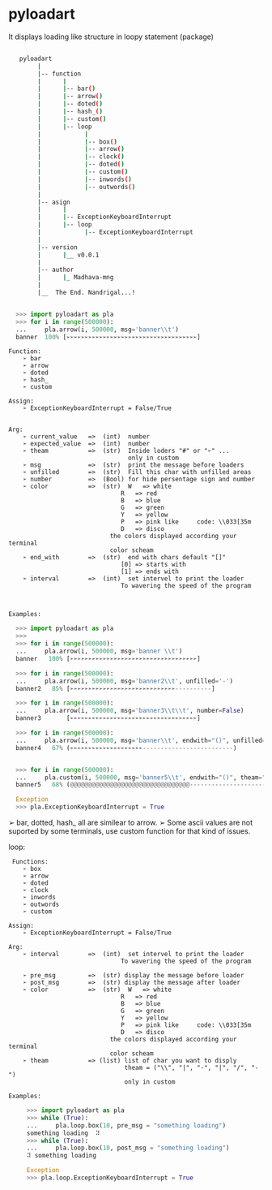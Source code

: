 # pyloadart
It displays loading like structure in loopy statement (package)

```bash

   pyloadart
        |
        |-- function
        |      |
        |      |-- bar()
        |      |-- arrow()
        |      |-- doted()
        |      |-- hash_()
        |      |-- custom()
        |      |-- loop
        |            |
        |            |-- box()
        |            |-- arrow()
        |            |-- clock()
        |            |-- doted()
        |            |-- custom()
        |            |-- inwords()
        |            |-- outwords()
        |
        |-- asign
        |      |
        |      |-- ExceptionKeyboardInterrupt
        |      |-- loop
        |            |-- ExceptionKeyboardInterrupt
        |
        |-- version
        |      |__ v0.0.1
        |
        |-- author
        |      |_ Madhava-mng
        |
        |__  The End. Nandrigal...!
```

```python

  >>> import pyloadart as pla
  >>> for i in range(500000):
  ...     pla.arrow(i, 500000, msg='banner\\t')
  banner  100% [➢➢➢➢➢➢➢➢➢➢➢➢➢➢➢➢➢➢➢➢➢➢➢➢➢➢➢➢➢➢➢➢➢➢➢➢]
```

    Function:
        ➢ bar
        ➢ arrow
        ➢ doted
        ➢ hash_
        ➢ custom

    Assign:
        ➢ ExceptionKeyboardInterrupt = False/True


    Arg:
        ➢ current_value   =>  (int)  number
        ➢ expected_value  =>  (int)  number
        ➢ theam           =>  (str)  Inside loders "#" or "➢" ...
                                     only in custom
        ➢ msg             =>  (str)  print the message before loaders
        ➢ unfilled        =>  (str)  Fill this char with unfilled areas
        ➢ number          =>  (Bool) for hide persentage sign and number
        ➢ color           =>  (str)  W   => white
                                   R   => red
                                   B   => blue
                                   G   => green
                                   Y   => yellow
                                   P   => pink like     code: \\033[35m
                                   D   => disco
                                the colors displayed according your terminal
                                color scheam
        ➢ end_with        =>  (str)  end with chars default "[]"
                                   [0] => starts with
                                   [1] => ends with
        ➢ interval        =>  (int)  set intervel to print the loader
                                   To wavering the speed of the program



    Examples:

```python
  >>> import pyloadart as pla
  >>>
  >>> for i in range(500000):
  ...     pla.arrow(i, 500000, msg='banner \\t')
  banner   100% [➢➢➢➢➢➢➢➢➢➢➢➢➢➢➢➢➢➢➢➢➢➢➢➢➢➢➢➢➢➢➢➢➢➢➢]

  >>> for i in range(500000):
  ...     pla.arrow(i, 500000, msg='banner2\\t', unfilled='-')
  banner2   85% [➢➢➢➢➢➢➢➢➢➢➢➢➢➢➢➢➢➢➢➢➢➢➢➢➢➢➢➢➢----------]

  >>> for i in range(500000):
  ...     pla.arrow(i, 500000, msg='banner3\\t\\t', number=False)
  banner3       [➢➢➢➢➢➢➢➢➢➢➢➢➢➢➢➢➢➢➢➢➢➢➢➢➢➢➢➢➢➢➢➢➢➢➢]

  >>> for i in range(500000):
  ...     pla.arrow(i, 500000, msg='banner\\t', endwith="()", unfilled='-')
  banner4   67% (➢➢➢➢➢➢➢➢➢➢➢➢➢➢➢➢➢➢➢➢-------------------------)


  >>> for i in range(500000):
  ...     pla.custom(i, 500000, msg='banner5\\t', endwith="()", theam="@")
  banner5   68% (@@@@@@@@@@@@@@@@@@@@@@@@@@@@@@@@@--------------------------)

  Exception
  >>> pla.ExceptionKeyboardInterrupt = True
```

   ➢ bar, dotted, hash_  all are similear to arrow.
   ➢ Some ascii values are not suported by some terminals, use custom function
     for that kind of issues.

   loop:

     Functions:
        ➢ box
        ➢ arrow
        ➢ doted
        ➢ clock
        ➢ inwords
        ➢ outwords
        ➢ custom

    Assign:
        ➢ ExceptionKeyboardInterrupt = False/True

    Arg:
        ➢ interval        =>  (int)  set intervel to print the loader
                                   To wavering the speed of the program

        ➢ pre_msg         =>  (str) display the message before loader
        ➢ post_msg        =>  (str) display the message after loader
        ➢ color           =>  (str)  W   => white
                                   R   => red
                                   B   => blue
                                   G   => green
                                   Y   => yellow
                                   P   => pink like     code: \\033[35m
                                   D   => disco
                                the colors displayed according your terminal
                                color scheam
        ➢ theam           => (list) list of char you want to disply
                                    theam = ("\\", "|", "-", "|", "/", "-")
                                    only in custom

    Examples:

```python
     >>> import pyloadart as pla
     >>> while (True):
     ...     pla.loop.box(10, pre_msg = "something loading")
     something loading  ⠽
     >>> while (True):
     ...     pla.loop.box(10, post_msg = "something loading")
     ⠽ something loading

     Exception
     >>> pla.loop.ExceptionKeyboardInterrupt = True
```

